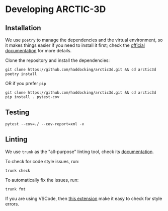 # Developing ARCTIC-3D

## Installation

We use `poetry` to manage the dependencies and the virtual environment, so it makes things easier if you need to install it first; check the [official documentation](https://python-poetry.org/docs/#installation) for more details.

Clone the repository and install the dependencies:

```text
git clone https://github.com/haddocking/arctic3d.git && cd arctic3d
poetry install
```

OR if you prefer `pip`

```text
git clone https://github.com/haddocking/arctic3d.git && cd arctic3d
pip install . pytest-cov
```

## Testing

```text
pytest --cov=./ --cov-report=xml -v
```

## Linting

We use `trunk` as the "all-purpose" linting tool, check its [documentation](https://docs.trunk.io/docs/install).

To check for code style issues, run:

```text
trunk check
```

To automatically fix the issues, run:

```text
trunk fmt
```

If you are using VSCode, then [this extension](https://marketplace.visualstudio.com/items?itemName=Trunk.io) make it easy to check for style errors.
